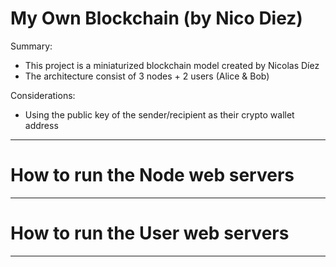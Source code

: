 # My Own Blockchain (by Nico Diez)

Summary:
- This project is a miniaturized blockchain model created by Nicolas Díez
- The architecture consist of 3 nodes + 2 users (Alice & Bob)

Considerations:
- Using the public key of the sender/recipient as their crypto wallet address

-------------

# How to run the Node web servers

-------------

# How to run the User web servers

-------------
